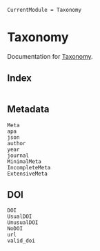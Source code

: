 ```@meta
CurrentModule = Taxonomy
```

# Taxonomy

Documentation for [Taxonomy](https://github.com/StructuralEquationModels/Taxonomy.jl).

## Index

```@index
```
## Metadata

```@docs
Meta
apa
json
author
year
journal
MinimalMeta
IncompleteMeta
ExtensiveMeta
```

## DOI

```@docs
DOI
UsualDOI
UnusualDOI
NoDOI
url
valid_doi
```
